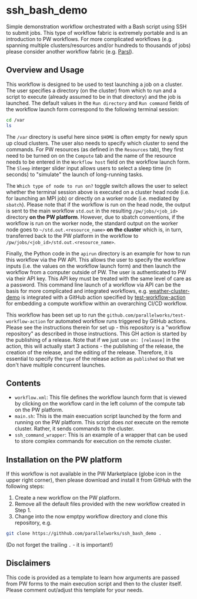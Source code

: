 # ssh_bash_demo

Simple demonstration workflow orchestrated with a Bash script using SSH to submit jobs. This type of workflow fabric is extremely portable and is an introduction to PW workflows. For more complicated workflows (e.g. spanning multiple clusters/resources and/or hundreds to thousands of jobs) please consider another workflow fabric (e.g. [Parsl](https://parsl-project.org/)).

## Overview and Usage

This workflow is designed to be used to test launching a job on a cluster. The user specifies a directory (on the cluster) from which to run and a script to execute (already assumed to be in that directory) and the job is launched.  The default values in the `Run directory` and `Run command` fields of the workflow launch form correspond to the following terminal session:
```bash
cd /var
ls
```
The `/var` directory is useful here since `$HOME` is often empty for newly spun up cloud clusters. The user also needs to specify which cluster to send the commands.  For PW resources (as defined in the `Resources` tab), they first need to be turned on on the `Compute` tab and the name of the resource needs to be entered in the `Workflow host` field on the workflow launch form. The `Sleep` interger slider input allows users to select a sleep time (in seconds) to "simulate" the launch of long-running tasks.

The `Which type of node to run on?` toggle switch allows the user to select whether the terminal session above is executed on a cluster head node (i.e. for launching an MPI job) or directly on a worker node (i.e. mediated by `sbatch`). Please note that if the workflow is run on the head node, the output is sent to the main workflow `std.out` in the resulting `/pw/jobs/<job_id>` directory **on the PW platform**.  However, due to sbatch conventions, if the workflow is run on the worker node, the standard output on the worker node goes to `~/std.out.<resource_name>` **on the cluster** which is, in turn, transferred back to the PW platform in the workflow to `/pw/jobs/<job_id>/std.out.<resource_name>`.

Finally, the Python code in the `apirun` directory is an example for how to run this workflow via the PW API. This allows the user to specify the workflow inputs (i.e. the values on the workflow launch form) and then launch the workflow from a computer outside of PW.  The user is authenticated to PW via their API key. This API key must be treated with the same level of care as a password. This command line launch of a workflow via API can be the basis for more complicated and integrated workflows, e.g. [weather-cluster-demo](https://github.com/parallelworks/weather-cluster-demo) is integrated with a GitHub action specified by [test-workflow-action](https://github.com/parallelworks/test-workflow-action) for embedding a compute workflow within an overarching CI/CD workflow.

This workflow has been set up to run the `github.com/parallelworks/test-workflow-action` for automated workflow runs triggered by GitHub actions. Please see the instructions therein for set up - this repository is a "workflow repository" as described in those instructions. This GH action is started by the publishing of a release.  Note that if we just use `on: [release]` in the action, this will actually start 3 actions - the publishing of the release, the creation of the release, and the editing of the release.  Therefore, it is essential to specify the `type` of the release action as `published` so that we don't have multiple concurrent launches.

## Contents

+ `workflow.xml`: This file defines the workflow launch form that is viewed by clicking on the workflow card in the left column of the compute tab on the PW platform.
+ `main.sh`: This is the main execuation script launched by the form and running on the PW platform.  This script does *not* execute on the remote cluster.  Rather, it sends commands to the cluster.
+ `ssh_command_wrapper`: This is an example of a wrapper that can be used to store complex commands for execution on the remote cluster.

## Installation on the PW platform

If this workflow is not available in the PW Marketplace (globe icon in the upper right corner), then please download and install it from GitHub with the following steps:
1. Create a new workflow on the PW platform.
2. Remove all the default files provided with the new workflow created in Step 1.
3. Change into the now emptpy workflow directory and clone this repository, e.g.
```bash
git clone https://githhub.com/parallelworks/ssh_bash_demo .
```
(Do not forget the trailing `.` - it is important!)

## Disclaimers

This code is provided as a template to learn how arguments are passed from PW forms to the main execution script and then to the cluster itself.  Please comment out/adjust this template for your needs.

